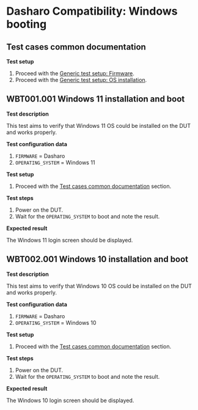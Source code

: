 # Dasharo Compatibility: Windows booting

## Test cases common documentation

**Test setup**

1. Proceed with the
   [Generic test setup: Firmware](../generic-test-setup.md#firmware).
1. Proceed with the
   [Generic test setup: OS installation](../generic-test-setup.md#os-installation).

## WBT001.001 Windows 11 installation and boot

**Test description**

This test aims to verify that Windows 11 OS could be installed on the DUT
and works properly.

**Test configuration data**

1. `FIRMWARE` = Dasharo
1. `OPERATING_SYSTEM` = Windows 11

**Test setup**

1. Proceed with the
    [Test cases common documentation](#test-cases-common-documentation) section.

**Test steps**

1. Power on the DUT.
1. Wait for the `OPERATING_SYSTEM` to boot and note the result.

**Expected result**

The Windows 11 login screen should be displayed.

## WBT002.001 Windows 10 installation and boot

**Test description**

This test aims to verify that Windows 10 OS could be installed on the DUT
and works properly.

**Test configuration data**

1. `FIRMWARE` = Dasharo
1. `OPERATING_SYSTEM` = Windows 10

**Test setup**

1. Proceed with the
    [Test cases common documentation](#test-cases-common-documentation) section.

**Test steps**

1. Power on the DUT.
1. Wait for the `OPERATING_SYSTEM` to boot and note the result.

**Expected result**

The Windows 10 login screen should be displayed.
